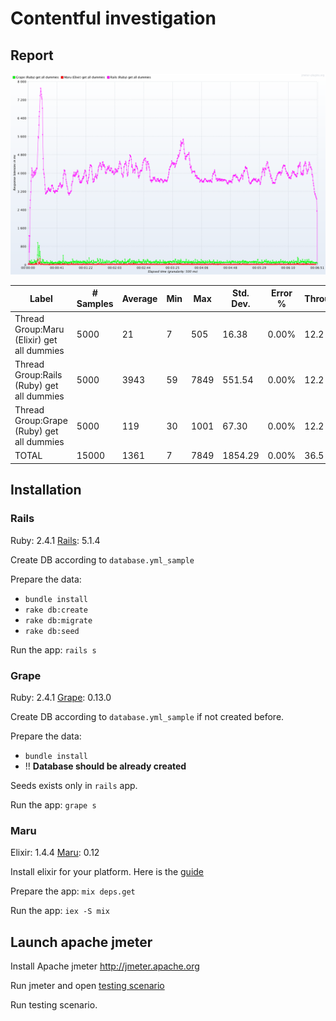 # Contentful investigation

## Report

![response-latency](https://raw.githubusercontent.com/retgoat/friendly-contentful/master/_data/response-latency.png)

Label|# Samples|Average|Min|Max|Std. Dev.|Error %|Throughput|KB/sec|Avg. Bytes
-----|---------|-------|---|---|---------|-------|----------|------|----------
Thread Group:Maru (Elixir) get all dummies|5000|21|7|505|16.38|0.00%|12.2|305.72|25609.0
Thread Group:Rails (Ruby) get all dummies|5000|3943|59|7849|551.54|0.00%|12.2|399.28|33594.0
Thread Group:Grape (Ruby) get all dummies|5000|119|30|1001|67.30|0.00%|12.2|399.34|33501.0
TOTAL|15000|1361|7|7849|1854.29|0.00%|36.5|1101.43|30901.3


## Installation

### Rails

Ruby: 2.4.1
[Rails](https://github.com/rails/rails): 5.1.4


Create DB according to `database.yml_sample`

Prepare the data:

* `bundle install`
* `rake db:create`
* `rake db:migrate`
* `rake db:seed`

Run the app: `rails s`

### Grape

Ruby: 2.4.1
[Grape](https://github.com/ruby-grape/grape): 0.13.0

Create DB according to `database.yml_sample` if not created before.

Prepare the data:

* `bundle install`
* !! **Database should be already created**

Seeds exists only in `rails` app.

Run the app: `grape s`

### Maru

Elixir: 1.4.4
[Maru](https://github.com/elixir-maru/maru): 0.12


Install elixir for your platform. Here is the [guide](https://elixir-lang.org/install.html)

Prepare the app: `mix deps.get`

Run the app: `iex -S mix`

## Launch apache jmeter

Install Apache jmeter http://jmeter.apache.org

Run jmeter and open [testing scenario](https://raw.githubusercontent.com/retgoat/friendly-contentful/master/_data/contentful.jmx)

Run testing scenario.

